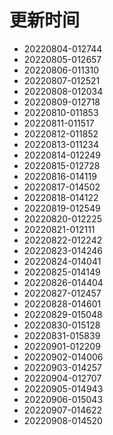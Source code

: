 # 更新时间

* 20220804-012744
* 20220805-012657
* 20220806-011310
* 20220807-012521
* 20220808-012034
* 20220809-012718
* 20220810-011853
* 20220811-011517
* 20220812-011852
* 20220813-011234
* 20220814-012249
* 20220815-012728
* 20220816-014119
* 20220817-014502
* 20220818-014122
* 20220819-012549
* 20220820-012225
* 20220821-012111
* 20220822-012242
* 20220823-014246
* 20220824-014041
* 20220825-014149
* 20220826-014404
* 20220827-012457
* 20220828-014601
* 20220829-015048
* 20220830-015128
* 20220831-015839
* 20220901-012209
* 20220902-014006
* 20220903-014257
* 20220904-012707
* 20220905-014943
* 20220906-015043
* 20220907-014622
* 20220908-014520
* 20220909-015028
* 20220910-014431
* 20220911-014241
* 20220912-015240
* 20220913-014853
* 20220914-014228
* 20220915-015107
* 20220916-015234
* 20220917-013804
* 20220918-015650
* 20220919-015234
* 20220920-014421
* 20220921-015427
* 20220922-014530
* 20220923-015035
* 20220924-014508
* 20220925-014347
* 20220926-014620
* 20220927-014514
* 20220928-014526
* 20220929-014956
* 20220930-020738
* 20221001-015647
* 20221002-014945
* 20221003-012600
* 20221004-014413
* 20221005-014004
* 20221006-012625
* 20221007-014644
* 20221008-012254
* 20221009-014227
